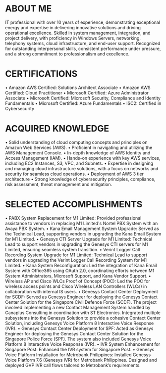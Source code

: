 
# ABOUT ME
IT professional with over 10 years of experience, demonstrating exceptional energy and expertise in delivering innovative solutions and driving operational excellence. Skilled in system management, integration, and project delivery, with proficiency in Windows Servers, networking, telephony systems, cloud infrastructure, and end-user support. Recognized for outstanding interpersonal skills, consistent performance under pressure, and a strong commitment to professionalism and excellence.

# CERTIFICATIONS
•	Amazon AWS Certified: Solutions Architect Associate
•	Amazon AWS Certified: Cloud Practitioner
•	Microsoft Certified: Azure Administrator Associate
•	Microsoft Certified: Microsoft Security, Compliance and Identity Fundamentals
•	Microsoft Certified: Azure Fundamentals 
•	ISC2: Certified in Cybersecurity

# ACQUIRED KNOWLEDGE
•	Solid understanding of cloud computing concepts and principles on Amazon Web Services (AWS).
•	Proficient in navigating and utilizing the AWS Management Console.
•	In-depth knowledge of AWS Identity and Access Management (IAM).
•	Hands-on experience with key AWS services, including EC2 Instances, S3, VPC, and Subnets.
•	Expertise in designing and managing cloud infrastructure solutions, with a focus on networks and security for seamless cloud operations.
•	Deployment of AWS 3 tier architecture
•	Strong knowledge of cybersecurity principles, compliance, risk assessment, threat management and mitigation.

# SELECTED ACCOMPLISHMENTS
•	PABX System Replacement for M1 Limited: Provided professional assistance to vendors in replacing M1 Limited's Nortel PBX System with an Avaya PBX System.
•	Kana Email Management System Upgrade: Served as the Technical Lead, supporting vendors in upgrading the Kana Email System for M1 Limited.
•	Genesys CTI Server Upgrade for M1 Limited: Technical Lead to support vendors in upgrading the Genesys CTI servers for M1 Limited, ensuring seamless system transition.
•	Verint Logger Call Recording System Upgrade for M1 Limited: Technical Lead to support vendors in upgrading the Verint Logger Call Recording System for M1 Limited.
•	Kana System Reconfiguration: Led the integration of Kana Email System with Office365 using OAuth 2.0, coordinating efforts between M1 System Administrators, Microsoft Support, and Kana Vendor Support.
•	Wireless AP and Cisco WLCs Proof of Concept (POC): Led the POC for wireless access points and Cisco Wireless LAN Controllers (WLCs) in collaboration with internal IS users.
•	Genesys Contact Center Deployment for SCDF:
              Served as Genesys Engineer for deploying the Genesys Contact Center Solution for the Singapore Civil Defence Force (SCDF). The project involved implementing a new Contact Management System handled by Canaplus Consulting in coordination with ST Electronics. Integrated multiple subsystems into the Genesys Solution to provide a cohesive Contact Center Solution, including Genesys Voice Platform 8 Interactive Voice Response (IVR).
•	Genesys Contact Center Deployment for SPF: 
            Acted as Genesys Engineer for deploying the Genesys Contact Center Solution for the Singapore Police Force (SPF). The system also included Genesys Voice Platform 8 Interactive Voice Response (IVR).
•	IVR System Enhancement for Singapore Post: Enhanced the IVR system for Singapore Post.
•	Genesys Voice Platform Installation for Metrobank Philippines: Installed Genesys Voice Platform 7.6 (Genesys IVR) for Metrobank Philippines. Designed and deployed GVP IVR call flows tailored to Metrobank’s requirements.


